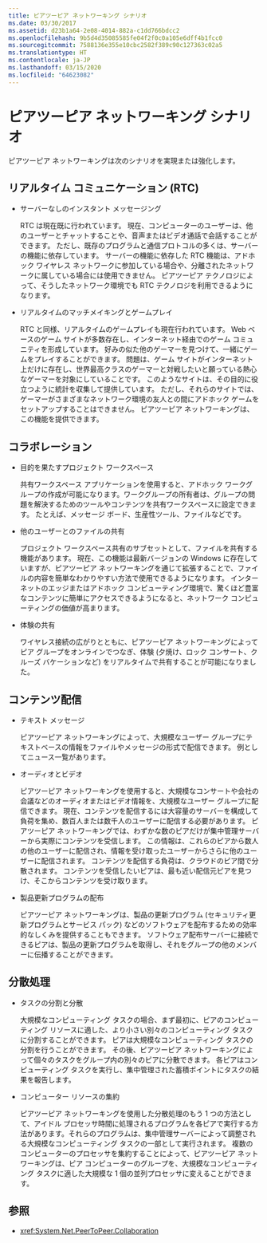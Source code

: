 ```yaml
---
title: ピアツーピア ネットワーキング シナリオ
ms.date: 03/30/2017
ms.assetid: d23b1a64-2e08-4014-882a-c1dd766bdcc2
ms.openlocfilehash: 9b5d4d35085585fe04f2f0c0a105e6dff4b1fcc0
ms.sourcegitcommit: 7588136e355e10cbc2582f389c90c127363c02a5
ms.translationtype: HT
ms.contentlocale: ja-JP
ms.lasthandoff: 03/15/2020
ms.locfileid: "64623082"
---
```

# <a name="peer-to-peer-networking-scenarios"></a>ピアツーピア ネットワーキング シナリオ

ピアツーピア ネットワーキングは次のシナリオを実現または強化します。

## <a name="real-time-communications-rtc"></a>リアルタイム コミュニケーション (RTC)

- サーバーなしのインスタント メッセージング

  RTC は現在既に行われています。 現在、コンピューターのユーザーは、他のユーザーとチャットすることや、音声またはビデオ通話で会話することができます。 ただし、既存のプログラムと通信プロトコルの多くは、サーバーの機能に依存しています。 サーバーの機能に依存した RTC 機能は、アドホック ワイヤレス ネットワークに参加している場合や、分離されたネットワークに属している場合には使用できません。 ピアツーピア テクノロジによって、そうしたネットワーク環境でも RTC テクノロジを利用できるようになります。

- リアルタイムのマッチメイキングとゲームプレイ

  RTC と同様、リアルタイムのゲームプレイも現在行われています。 Web ベースのゲーム サイトが多数存在し、インターネット経由でのゲーム コミュニティを形成しています。 好みの似た他のゲーマーを見つけて、一緒にゲームをプレイすることができます。 問題は、ゲーム サイトがインターネット上だけに存在し、世界最高クラスのゲーマーと対戦したいと願っている熱心なゲーマーを対象にしていることです。 このようなサイトは、その目的に役立つように統計を収集して提供しています。 ただし、それらのサイトでは、ゲーマーがさまざまなネットワーク環境の友人との間にアドホック ゲームをセットアップすることはできません。 ピアツーピア ネットワーキングは、この機能を提供できます。

## <a name="collaboration"></a>コラボレーション

- 目的を果たすプロジェクト ワークスペース

  共有ワークスペース アプリケーションを使用すると、アドホック ワークグループの作成が可能になります。ワークグループの所有者は、グループの問題を解決するためのツールやコンテンツを共有ワークスペースに設定できます。 たとえば、メッセージ ボード、生産性ツール、ファイルなどです。

- 他のユーザーとのファイルの共有

  プロジェクト ワークスペース共有のサブセットとして、ファイルを共有する機能があります。 現在、この機能は最新バージョンの Windows に存在していますが、ピアツーピア ネットワーキングを通じて拡張することで、ファイルの内容を簡単なわかりやすい方法で使用できるようになります。 インターネットのエッジまたはアドホック コンピューティング環境で、驚くほど豊富なコンテンツに簡単にアクセスできるようになると、ネットワーク コンピューティングの価値が高まります。

- 体験の共有

  ワイヤレス接続の広がりとともに、ピアツーピア ネットワーキングによってピア グループをオンラインでつなぎ、体験 (夕焼け、ロック コンサート、クルーズ バケーションなど) をリアルタイムで共有することが可能になりました。

## <a name="content-distribution"></a>コンテンツ配信

- テキスト メッセージ

  ピアツーピア ネットワーキングによって、大規模なユーザー グループにテキストベースの情報をファイルやメッセージの形式で配信できます。 例としてニュース一覧があります。

- オーディオとビデオ

  ピアツーピア ネットワーキングを使用すると、大規模なコンサートや会社の会議などのオーディオまたはビデオ情報を、大規模なユーザー グループに配信できます。 現在、コンテンツを配信するには大容量のサーバーを構成して負荷を集め、数百人または数千人のユーザーに配信する必要があります。 ピアツーピア ネットワーキングでは、わずかな数のピアだけが集中管理サーバーから実際にコンテンツを受信します。 この情報は、これらのピアから数人の他のユーザーに配信され、情報を受け取ったユーザーからさらに他のユーザーに配信されます。 コンテンツを配信する負荷は、クラウドのピア間で分散されます。 コンテンツを受信したいピアは、最も近い配信元ピアを見つけ、そこからコンテンツを受け取ります。

- 製品更新プログラムの配布

  ピアツーピア ネットワーキングは、製品の更新プログラム (セキュリティ更新プログラムとサービス パック) などのソフトウェアを配布するための効率的なしくみを提供することもできます。 ソフトウェア配布サーバーに接続できるピアは、製品の更新プログラムを取得し、それをグループの他のメンバーに伝播することができます。

## <a name="distributed-processing"></a>分散処理

- タスクの分割と分散

  大規模なコンピューティング タスクの場合、まず最初に、ピアのコンピューティング リソースに適した、より小さい別々のコンピューティング タスクに分割することができます。 ピアは大規模なコンピューティング タスクの分割を行うことができます。 その後、ピアツーピア ネットワーキングによって個々のタスクをグループ内の別々のピアに分散できます。 各ピアはコンピューティング タスクを実行し、集中管理された蓄積ポイントにタスクの結果を報告します。

- コンピューター リソースの集約

  ピアツーピア ネットワーキングを使用した分散処理のもう 1 つの方法として、アイドル プロセッサ時間に処理されるプログラムを各ピアで実行する方法があります。それらのプログラムは、集中管理サーバーによって調整される大規模なコンピューティング タスクの一部として実行されます。 複数のコンピューターのプロセッサを集約することによって、ピアツーピア ネットワーキングは、ピア コンピューターのグループを、大規模なコンピューティング タスクに適した大規模な 1 個の並列プロセッサに変えることができます。

## <a name="see-also"></a>参照

- <xref:System.Net.PeerToPeer.Collaboration>
